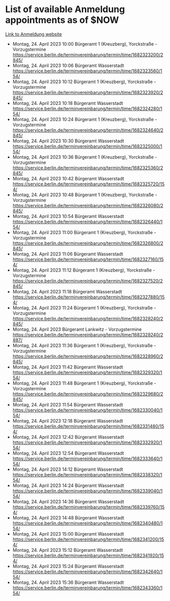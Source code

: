 # List of available Anmeldung appointments as of $NOW
[Link to Anmeldung website](https://service.berlin.de/terminvereinbarung/termin/tag.php?termin=1&anliegen[]=120686&dienstleisterlist=122210,122217,327316,122219,327312,122227,327314,122231,327346,122243,327348,122254,122252,329742,122260,329745,122262,329748,122271,327278,122273,327274,122277,327276,330436,122280,327294,122282,327290,122284,327292,122291,327270,122285,327266,122286,327264,122296,327268,150230,329760,122297,327286,122294,327284,122312,329763,122314,329775,122304,327330,122311,327334,122309,327332,317869,122281,327352,122279,329772,122283,122276,327324,122274,327326,122267,329766,122246,327318,122251,327320,122257,327322,122208,327298,122226,327300&herkunft=http%3A%2F%2Fservice.berlin.de%2Fdienstleistung%2F120686%2F)
- Montag, 24. April 2023 10:00 Bürgeramt 1 (Kreuzberg), Yorckstraße - Vorzugstermine https://service.berlin.de/terminvereinbarung/termin/time/1682323200/2845/
- Montag, 24. April 2023 10:06 Bürgeramt Wasserstadt https://service.berlin.de/terminvereinbarung/termin/time/1682323560/154/
- Montag, 24. April 2023 10:12 Bürgeramt 1 (Kreuzberg), Yorckstraße - Vorzugstermine https://service.berlin.de/terminvereinbarung/termin/time/1682323920/2845/
- Montag, 24. April 2023 10:18 Bürgeramt Wasserstadt https://service.berlin.de/terminvereinbarung/termin/time/1682324280/154/
- Montag, 24. April 2023 10:24 Bürgeramt 1 (Kreuzberg), Yorckstraße - Vorzugstermine https://service.berlin.de/terminvereinbarung/termin/time/1682324640/2845/
- Montag, 24. April 2023 10:30 Bürgeramt Wasserstadt https://service.berlin.de/terminvereinbarung/termin/time/1682325000/154/
- Montag, 24. April 2023 10:36 Bürgeramt 1 (Kreuzberg), Yorckstraße - Vorzugstermine https://service.berlin.de/terminvereinbarung/termin/time/1682325360/2845/
- Montag, 24. April 2023 10:42 Bürgeramt Wasserstadt https://service.berlin.de/terminvereinbarung/termin/time/1682325720/154/
- Montag, 24. April 2023 10:48 Bürgeramt 1 (Kreuzberg), Yorckstraße - Vorzugstermine https://service.berlin.de/terminvereinbarung/termin/time/1682326080/2845/
- Montag, 24. April 2023 10:54 Bürgeramt Wasserstadt https://service.berlin.de/terminvereinbarung/termin/time/1682326440/154/
- Montag, 24. April 2023 11:00 Bürgeramt 1 (Kreuzberg), Yorckstraße - Vorzugstermine https://service.berlin.de/terminvereinbarung/termin/time/1682326800/2845/
- Montag, 24. April 2023 11:06 Bürgeramt Wasserstadt https://service.berlin.de/terminvereinbarung/termin/time/1682327160/154/
- Montag, 24. April 2023 11:12 Bürgeramt 1 (Kreuzberg), Yorckstraße - Vorzugstermine https://service.berlin.de/terminvereinbarung/termin/time/1682327520/2845/
- Montag, 24. April 2023 11:18 Bürgeramt Wasserstadt https://service.berlin.de/terminvereinbarung/termin/time/1682327880/154/
- Montag, 24. April 2023 11:24 Bürgeramt 1 (Kreuzberg), Yorckstraße - Vorzugstermine https://service.berlin.de/terminvereinbarung/termin/time/1682328240/2845/
- Montag, 24. April 2023  Bürgeramt Lankwitz - Vorzugstermine https://service.berlin.de/terminvereinbarung/termin/time/1682328240/2887/
- Montag, 24. April 2023 11:36 Bürgeramt 1 (Kreuzberg), Yorckstraße - Vorzugstermine https://service.berlin.de/terminvereinbarung/termin/time/1682328960/2845/
- Montag, 24. April 2023 11:42 Bürgeramt Wasserstadt https://service.berlin.de/terminvereinbarung/termin/time/1682329320/154/
- Montag, 24. April 2023 11:48 Bürgeramt 1 (Kreuzberg), Yorckstraße - Vorzugstermine https://service.berlin.de/terminvereinbarung/termin/time/1682329680/2845/
- Montag, 24. April 2023 11:54 Bürgeramt Wasserstadt https://service.berlin.de/terminvereinbarung/termin/time/1682330040/154/
- Montag, 24. April 2023 12:18 Bürgeramt Wasserstadt https://service.berlin.de/terminvereinbarung/termin/time/1682331480/154/
- Montag, 24. April 2023 12:42 Bürgeramt Wasserstadt https://service.berlin.de/terminvereinbarung/termin/time/1682332920/154/
- Montag, 24. April 2023 12:54 Bürgeramt Wasserstadt https://service.berlin.de/terminvereinbarung/termin/time/1682333640/154/
- Montag, 24. April 2023 14:12 Bürgeramt Wasserstadt https://service.berlin.de/terminvereinbarung/termin/time/1682338320/154/
- Montag, 24. April 2023 14:24 Bürgeramt Wasserstadt https://service.berlin.de/terminvereinbarung/termin/time/1682339040/154/
- Montag, 24. April 2023 14:36 Bürgeramt Wasserstadt https://service.berlin.de/terminvereinbarung/termin/time/1682339760/154/
- Montag, 24. April 2023 14:48 Bürgeramt Wasserstadt https://service.berlin.de/terminvereinbarung/termin/time/1682340480/154/
- Montag, 24. April 2023 15:00 Bürgeramt Wasserstadt https://service.berlin.de/terminvereinbarung/termin/time/1682341200/154/
- Montag, 24. April 2023 15:12 Bürgeramt Wasserstadt https://service.berlin.de/terminvereinbarung/termin/time/1682341920/154/
- Montag, 24. April 2023 15:24 Bürgeramt Wasserstadt https://service.berlin.de/terminvereinbarung/termin/time/1682342640/154/
- Montag, 24. April 2023 15:36 Bürgeramt Wasserstadt https://service.berlin.de/terminvereinbarung/termin/time/1682343360/154/
